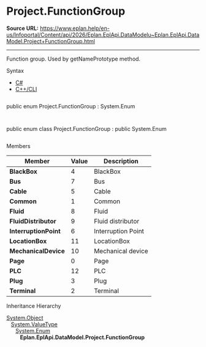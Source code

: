 # Project.FunctionGroup

**Source URL:** https://www.eplan.help/en-us/Infoportal/Content/api/2026/Eplan.EplApi.DataModelu~Eplan.EplApi.DataModel.Project+FunctionGroup.html

---

Function group. Used by getNamePrototype method.

Syntax

- [C#](#i-syntax-CS)
- [C++/CLI](#i-syntax-CPP2005)

```
```
public enum Project.FunctionGroup : System.Enum
```
```

```
```
public enum class Project.FunctionGroup : public System.Enum
```
```

Members

| Member | Value | Description |
| --- | --- | --- |
| **BlackBox** | 4 | BlackBox |
| **Bus** | 7 | Bus |
| **Cable** | 5 | Cable |
| **Common** | 1 | Common |
| **Fluid** | 8 | Fluid |
| **FluidDistributor** | 9 | Fluid distributor |
| **InterruptionPoint** | 6 | Interruption Point |
| **LocationBox** | 11 | LocationBox |
| **MechanicalDevice** | 10 | Mechanical device |
| **Page** | 0 | Page |
| **PLC** | 12 | PLC |
| **Plug** | 3 | Plug |
| **Terminal** | 2 | Terminal |

Inheritance Hierarchy

[System.Object](#)  
   [System.ValueType](#)  
      [System.Enum](#)  
         **Eplan.EplApi.DataModel.Project.FunctionGroup**
